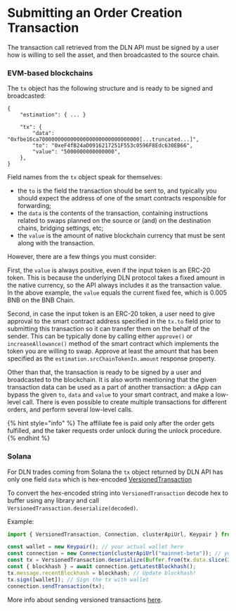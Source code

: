 # Submitting an Order Creation Transaction

The transaction call retrieved from the DLN API must be signed by a user how is willing to sell the asset, and then broadcasted to the source chain.

### EVM-based blockchains

The `tx` object has the following structure and is ready to be signed and broadcasted:

```
{
    "estimation": { ... }
    
    "tx": {
        "data": "0xfbe16ca70000000000000000000000000000000[...truncated...]",
        "to": "0xeF4fB24aD0916217251F553c0596F8Edc630EB66",
        "value": "5000000000000000",
    },
}
```

Field names from the `tx` object speak for themselves:

* the `to` is the field the transaction should be sent to, and typically you should expect the address of one of the smart contracts responsible for forwarding;
* the `data` is the contents of the transaction, containing instructions related to swaps planned on the source or (and) on the destination chains, bridging settings, etc;
* the `value` is the amount of native blockchain currency that must be sent along with the transaction.

However, there are a few things you must consider:

First, the `value` is always positive, even if the input token is an ERC-20 token. This is because the underlying DLN protocol takes a fixed amount in the native currency, so the API always includes it as the transaction value. In the above example, the `value` equals the current fixed fee, which is 0.005 BNB on the BNB Chain.

Second, in case the input token is an ERC-20 token, a user need to give approval to the smart contract address specified in the `tx.to` field prior to submitting this transaction so it can transfer them on the behalf of the sender. This can be typically done by calling either `approve()` or `increaseAllowance()` method of the smart contract which implements the token you are willing to swap. Approve at least the amount that has been specified as the `estimation.srcChainTokenIn.amount` response property.

Other than that, the transaction is ready to be signed by a user and broadcasted to the blockchain. It is also worth mentioning that the given transaction data can be used as a part of another transaction: a dApp can bypass the given `to`, `data` and `value` to your smart contract, and make a low-level call. There is even possible to create multiple transactions for different orders, and perform several low-level calls.

{% hint style="info" %}
The affiliate fee is paid only after the order gets fulfilled, and the taker requests order unlock during the unlock procedure.
{% endhint %}



### Solana

For DLN trades coming from Solana the `tx` object returned by DLN API has only one field `data` which is hex-encoded [VersionedTransaction](https://docs.solana.com/developing/versioned-transactions)

To convert the hex-encoded string into `VersionedTransaction` decode hex to buffer using any library and call `VersionedTransaction.deserialize(decoded)`.

Example:

```typescript
import { VersionedTransaction, Connection, clusterApiUrl, Keypair } from "@solana/web3.js";

const wallet = new Keypair(); // your actual wallet here
const connection = new Connection(clusterApiUrl("mainnet-beta")); // your actual connection here
const tx = VersionedTransaction.deserialize(Buffer.from(tx.data.slice(2), "hex"));
const { blockhash } = await connection.getLatestBlockhash();
tx.message.recentBlockhash = blockhash; // Update blockhash!
tx.sign([wallet]); // Sign the tx with wallet
connection.sendTransaction(tx);
```

More info about sending versioned transactions [here](https://docs.phantom.app/solana/sending-a-transaction-1#signing-and-sending-a-versioned-transaction).
